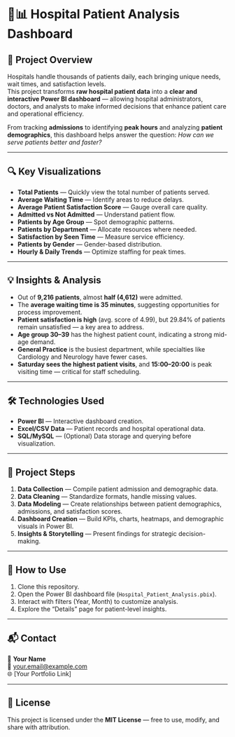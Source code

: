 # 🏥📊 Hospital Patient Analysis Dashboard

## 📖 Project Overview  
Hospitals handle thousands of patients daily, each bringing unique needs, wait times, and satisfaction levels.  
This project transforms **raw hospital patient data** into a **clear and interactive Power BI dashboard** — allowing hospital administrators, doctors, and analysts to make informed decisions that enhance patient care and operational efficiency.  

From tracking **admissions** to identifying **peak hours** and analyzing **patient demographics**, this dashboard helps answer the question: *How can we serve patients better and faster?*  

---

## 🔍 Key Visualizations  
- **Total Patients** — Quickly view the total number of patients served.  
- **Average Waiting Time** — Identify areas to reduce delays.  
- **Average Patient Satisfaction Score** — Gauge overall care quality.  
- **Admitted vs Not Admitted** — Understand patient flow.  
- **Patients by Age Group** — Spot demographic patterns.  
- **Patients by Department** — Allocate resources where needed.  
- **Satisfaction by Seen Time** — Measure service efficiency.  
- **Patients by Gender** — Gender-based distribution.  
- **Hourly & Daily Trends** — Optimize staffing for peak times.  

---

## 💡 Insights & Analysis  
- Out of **9,216 patients**, almost **half (4,612)** were admitted.  
- The **average waiting time is 35 minutes**, suggesting opportunities for process improvement.  
- **Patient satisfaction is high** (avg. score of 4.99), but 29.84% of patients remain unsatisfied — a key area to address.  
- **Age group 30–39** has the highest patient count, indicating a strong mid-age demand.  
- **General Practice** is the busiest department, while specialties like Cardiology and Neurology have fewer cases.  
- **Saturday sees the highest patient visits**, and **15:00–20:00** is peak visiting time — critical for staff scheduling.  

---

## 🛠 Technologies Used  
- **Power BI** — Interactive dashboard creation.  
- **Excel/CSV Data** — Patient records and hospital operational data.  
- **SQL/MySQL** — (Optional) Data storage and querying before visualization.  

---

## 📂 Project Steps  
1. **Data Collection** — Compile patient admission and demographic data.  
2. **Data Cleaning** — Standardize formats, handle missing values.  
3. **Data Modeling** — Create relationships between patient demographics, admissions, and satisfaction scores.  
4. **Dashboard Creation** — Build KPIs, charts, heatmaps, and demographic visuals in Power BI.  
5. **Insights & Storytelling** — Present findings for strategic decision-making.  

---

## 🚀 How to Use  
1. Clone this repository.  
2. Open the Power BI dashboard file (`Hospital_Patient_Analysis.pbix`).  
3. Interact with filters (Year, Month) to customize analysis.  
4. Explore the “Details” page for patient-level insights.  

---

## 📬 Contact  
👤 **Your Name**  
📧 your.email@example.com  
🌐 [Your Portfolio Link]  

---

## 📜 License  
This project is licensed under the **MIT License** — free to use, modify, and share with attribution.  
